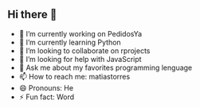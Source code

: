 ## Hi there 👋

- 🔭 I’m currently working on PedidosYa
- 🌱 I’m currently learning Python
- 👯 I’m looking to collaborate on rprojects
- 🤔 I’m looking for help with JavaScript
- 💬 Ask me about my favorites programming lenguage
- 📫 How to reach me: matiastorres
- 😄 Pronouns: He
- ⚡ Fun fact: Word